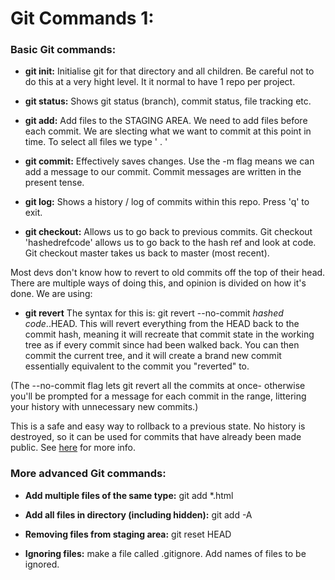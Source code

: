 # Git Commands 1:

### Basic Git commands:

* __git init:__ Initialise git for that directory and all children. Be careful not to do this at a very hight level. It it normal to have 1 repo per project.

* __git status:__ Shows git status (branch), commit status, file tracking etc.

* __git add:__ Add files to the STAGING AREA. We need to add files before each commit. We are slecting what we want to commit at this point in time. To select all files we type ' . '

* __git commit:__ Effectively saves changes. Use the -m flag means we can add a message to our commit. Commit messages are written in the present tense.

* __git log:__ Shows a history / log of commits within this repo. Press 'q' to exit.

* __git checkout:__ Allows us to go back to previous commits. Git checkout 'hashedrefcode' allows us to go back to the hash ref and look at code. Git checkout master takes us back to master (most recent).

Most devs don't know how to revert to old commits off the top of their head. There are multiple ways of doing this, and opinion is divided on how it's done. We are using:

* __git revert__ The syntax for this is: git revert --no-commit _hashed code_..HEAD. This will revert everything from the HEAD back to the commit hash, meaning it will recreate that commit state in the working tree as if every commit since had been walked back. You can then commit the current tree, and it will create a brand new commit essentially equivalent to the commit you "reverted" to.

(The --no-commit flag lets git revert all the commits at once- otherwise you'll be prompted for a message for each commit in the range, littering your history with unnecessary new commits.)

This is a safe and easy way to rollback to a previous state. No history is destroyed, so it can be used for commits that have already been made public. See [here](https://stackoverflow.com/questions/4114095/how-to-revert-git-repository-to-a-previous-commit/21718540#21718540 "stackoverflow") for more info.

### More advanced Git commands:

* __Add multiple files of the same type:__ git add *.html

* __Add all files in directory (including hidden):__ git add -A

* __Removing files from staging area:__ git reset HEAD <filename> 

* __Ignoring files:__ make a file called .gitignore. Add names of files to be ignored.



    

